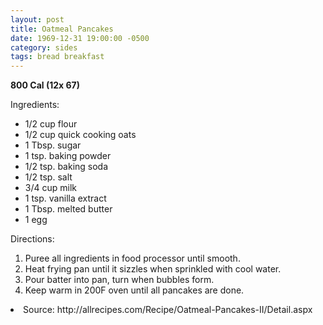 ```yaml
---
layout: post
title: Oatmeal Pancakes
date: 1969-12-31 19:00:00 -0500
category: sides
tags: bread breakfast
---
```

<b>800 Cal (12x 67)</b>
<p>Ingredients:</p><ul>
<li>1/2 cup	flour</li>
<li>1/2 cup	quick cooking oats</li>
<li>1 Tbsp.	sugar</li>
<li>1 tsp.	baking powder</li>
<li>1/2 tsp.	baking soda</li>
<li>1/2 tsp.	salt</li>
<li>3/4 cup	milk</li>
<li>1 tsp.	vanilla extract</li>
<li>1 Tbsp.	melted butter</li>
<li>1	egg</li>
</ul>
<p>Directions:</p>
<ol>
<li>Puree all ingredients in food processor until smooth.</li>
<li>Heat frying pan until it sizzles when sprinkled with cool water.</li>
<li>Pour batter into pan, turn when bubbles form.</li>
<li>Keep warm in 200F oven until all pancakes are done.</li>
</ol>
<li>Source: http://allrecipes.com/Recipe/Oatmeal-Pancakes-II/Detail.aspx </li>
